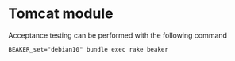 # Tomcat module

Acceptance testing can be performed with the following command

`BEAKER_set="debian10" bundle exec rake beaker`
